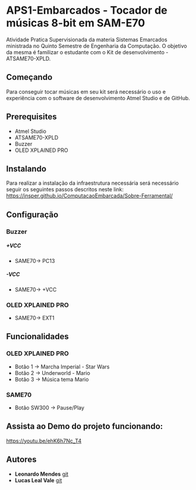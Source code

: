 # APS1-Embarcados - Tocador de músicas 8-bit em SAM-E70
Atividade Pratica Supervisionada da materia Sistemas Emarcados ministrada no Quinto Semestre de Engenharia da Computação. O objetivo da mesma é familizar o estudante com o Kit de desenvolvimento - ATSAME70-XPLD. 
## Começando
Para conseguir tocar músicas em seu kit será necessário o uso e experiência com o software de desenvolvimento Atmel Studio e de GitHub.

## Prerequisites
* Atmel Studio  
* ATSAME70-XPLD
* Buzzer
* OLED XPLAINED PRO

## Instalando
Para realizar a instalação da infraestrutura necessária será necessário seguir os seguintes passos descritos neste link:  
https://insper.github.io/ComputacaoEmbarcada/Sobre-Ferramental/

## Configuração
  
### Buzzer
##### +VCC  
* SAME70-> PC13  
##### -VCC
* SAME70-> +VCC
  
  
### OLED XPLAINED PRO
* SAME70-> EXT1
  
## Funcionalidades
### OLED XPLAINED PRO
* Botão 1 -> Marcha Imperial - Star Wars 
* Botão 2 -> Underworld - Mario 
* Botão 3 -> Música tema Mario 

### SAME70
* Botão SW300 -> Pause/Play
  
  
## Assista ao Demo do projeto funcionando:
https://youtu.be/ehK6h7Nc_T4 
  
  
## Autores

* **Leonardo Mendes**  [git](https://github.com/zMendes)
* **Lucas Leal Vale**  [git](https://github.com/lucaslealvale)


